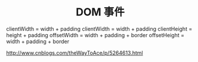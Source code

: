 <h1 align="center"> DOM 事件</h1>



clientWidth = width + padding
clientWidth = width + padding
clientHeight = height + padding
offsetWidth = width + padding + border
offsetHeight = width + padding + border


http://www.cnblogs.com/theWayToAce/p/5264613.html